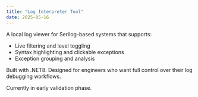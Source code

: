 ```yaml
---
title: "Log Interpreter Tool"
date: 2025-05-16
---
```


A local log viewer for Serilog-based systems that supports:

- Live filtering and level toggling
- Syntax highlighting and clickable exceptions
- Exception grouping and analysis

Built with .NET8. Designed for engineers who want full control over their log debugging workflows.

Currently in early validation phase.
